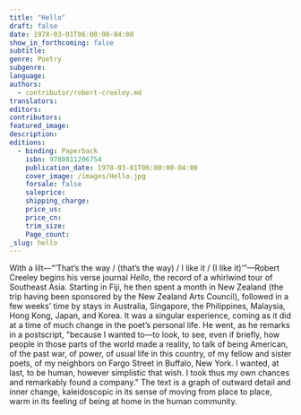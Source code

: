 ```yaml
---
title: "Hello"
draft: false
date: 1978-03-01T06:00:00-04:00
show_in_forthcoming: false
subtitle:
genre: Poetry
subgenre:
language:
authors:
  - contributor/robert-creeley.md
translators:
editors:
contributors:
featured_image:
description:
editions:
  - binding: Paperback
    isbn: 9780811206754
    publication_date: 1978-03-01T06:00:00-04:00
    cover_image: /images/Hello.jpg
    forsale: false
    saleprice:
    shipping_charge:
    price_us:
    price_cn:
    trim_size:
    Page_count:
_slug: hello
---
```


With a lilt––“’That’s the way / (that’s the way) / I like it / (I like it)’”––Robert Creeley begins his verse journal _Hello_, the record of a whirlwind tour of Southeast Asia. Starting in Fiji, he then spent a month in New Zealand (the trip having been sponsored by the New Zealand Arts Council), followed in a few weeks’ time by stays in Australia, Singapore, the Philippines, Malaysia, Hong Kong, Japan, and Korea. It was a singular experience, coming as it did at a time of much change in the poet’s personal life. He went, as he remarks in a postscript, "because I wanted to––to look, to see, even if briefly, how people in those parts of the world made a reality, to talk of being American, of the past war, of power, of usual life in this country, of my fellow and sister poets, of my neighbors on Fargo Street in Buffalo, New York. I wanted, at last, to be human, however simplistic that wish. I took thus my own chances and remarkably found a company." The text is a graph of outward detail and inner change, kaleidoscopic in its sense of moving from place to place, warm in its feeling of being at home in the human community.

